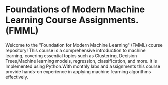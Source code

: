 # Foundations of Modern Machine Learning Course Assignments.(FMML)
Welcome to the "Foundation for Modern Machine Learning" (FMML) course repository! This course is a comprehensive introduction to machine learning, covering essential topics such as Clustering, Decision Trees,Machine learning models, regression, classification, and more. It is Implemented using Python.With monthly labs and assignments this course provide hands-on experience in applying machine learning algorithms effectively.
